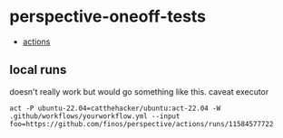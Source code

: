 # perspective-oneoff-tests

- [actions](https://github.com/tomjakubowski/perspective-oneoff-tests/actions)

## local runs

doesn't really work but would go something like this. caveat executor

```
act -P ubuntu-22.04=catthehacker/ubuntu:act-22.04 -W .github/workflows/yourworkflow.yml --input foo=https://github.com/finos/perspective/actions/runs/11584577722
```
